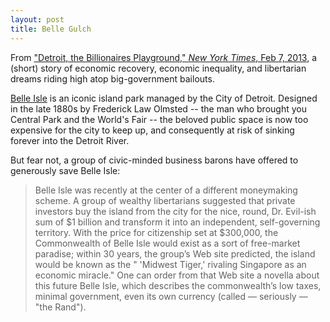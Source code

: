 ```yaml
---
layout: post
title: Belle Gulch
---
```


From ["Detroit, the Billionaires Playground," _New York Times_, Feb 7, 2013](http://www.nytimes.com/2013/02/08/opinion/detroit-sinks-with-belle-isle.html), a (short) story of economic recovery, economic inequality, and libertarian dreams riding high atop big-government bailouts.

[Belle Isle](http://en.wikipedia.org/wiki/Belle_Isle_Park) is an iconic island park managed by the City of Detroit. Designed in the late 1880s by Frederick Law Olmsted -- the man who brought you Central Park and the World's Fair -- the beloved public space is now too expensive for the city to keep up, and consequently at risk of sinking forever into the Detroit River.

But fear not, a group of civic-minded business barons have offered to generously save Belle Isle:

<blockquote>
	<p>Belle Isle was recently at the center of a different moneymaking scheme. A group of wealthy libertarians suggested that private investors buy the island from the city for the nice, round, Dr. Evil-ish sum of $1 billion and transform it into an independent, self-governing territory. With the price for citizenship set at $300,000, the Commonwealth of Belle Isle would exist as a sort of free-market paradise; within 30 years, the group’s Web site predicted, the island would be known as the " 'Midwest Tiger,' rivaling Singapore as an economic miracle." One can order from that Web site a novella about this future Belle Isle, which describes the commonwealth’s low taxes, minimal government, even its own currency (called — seriously — "the Rand").</p>
</blockquote>